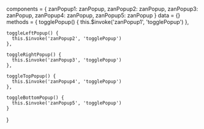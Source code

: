   components = {
    zanPopup1: zanPopup,
    zanPopup2: zanPopup,
    zanPopup3: zanPopup,
    zanPopup4: zanPopup,
    zanPopup5: zanPopup
  }
  data = {}
  methods = {
    togglePopup() {
      this.$invoke('zanPopup1', 'togglePopup')
    },

    toggleLeftPopup() {
      this.$invoke('zanPopup2', 'togglePopup')
    },

    toggleRightPopup() {
      this.$invoke('zanPopup3', 'togglePopup')
    },

    toggleTopPopup() {
      this.$invoke('zanPopup4', 'togglePopup')
    },

    toggleBottomPopup() {
      this.$invoke('zanPopup5', 'togglePopup')
    }
  }
